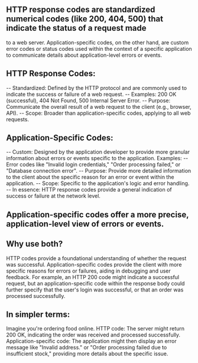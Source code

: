 
## HTTP response codes are standardized numerical codes (like 200, 404, 500) that indicate the status of a request made
  to a web server. Application-specific codes, on the other hand, are custom error codes or status codes used within the
  context of a specific application to communicate details about application-level errors or events.

## HTTP Response Codes:
-- Standardized: Defined by the HTTP protocol and are commonly used to indicate the success or failure of a web request.
-- Examples: 200 OK (successful), 404 Not Found, 500 Internal Server Error.
-- Purpose: Communicate the overall result of a web request to the client (e.g., browser, API).
-- Scope: Broader than application-specific codes, applying to all web requests.

## Application-Specific Codes:
-- Custom:
   Designed by the application developer to provide more granular information about errors or events specific to 
   the application.
Examples:
-- Error codes like "Invalid login credentials," "Order processing failed," or "Database connection error".
-- Purpose:
   Provide more detailed information to the client about the specific reason for an error or event within the application.
-- Scope:
   Specific to the application's logic and error handling.
-- In essence:
   HTTP response codes provide a general indication of success or failure at the network level.

## Application-specific codes offer a more precise, application-level view of errors or events.
## Why use both?
  HTTP codes provide a foundational understanding of whether the request was successful.
  Application-specific codes provide the client with more specific reasons for errors or failures, aiding in debugging
  and user feedback.
  For example, an HTTP 200 code might indicate a successful request, but an application-specific code within the
  response body could further specify that the user's login was successful, or that an order was processed successfully.

## In simpler terms:
  Imagine you're ordering food online.
  HTTP code:
  The server might return 200 OK, indicating the order was received and processed successfully.
  Application-specific code:
  The application might then display an error message like "Invalid address." or "Order processing failed due to 
  insufficient stock," providing more details about the specific issue. 
